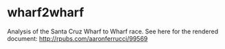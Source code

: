 # wharf2wharf
Analysis of the Santa Cruz Wharf to Wharf race. See here for the rendered document: http://rpubs.com/aaronferrucci/99569
